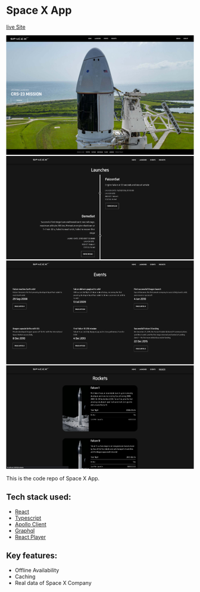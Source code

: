 # Space X App

[live Site](https://a-space-x.netlify.app/)

![Space X App](/preview-1.png)
![Space X App](/preview-2.png)
![Space X App](/preview-3.png)
![Space X App](/preview-4.png)

This is the code repo of Space X App.

## Tech stack used:

- [React](https://reactjs.org)
- [Typescript](https://www.typescriptlang.org)
- [Apollo Client](https://www.apollographql.com/docs/react/)
- [Graphql](https://graphql.org/)
- [React Player](https://www.npmjs.com/package/react-player)

## Key features:

- Offline Availability
- Caching
- Real data of Space X Company
